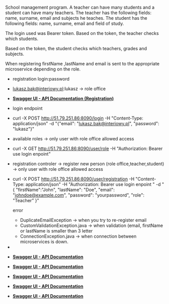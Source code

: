 School management program. A teacher can have many students and a student can have many teachers.
The teacher has the following fields: name, surname, email and subjects he teaches.
The student has the following fields: name, surname, email and field of study.

The login used was Bearer token. 
Based on the token, the teacher checks which students.

Based on the token, the student checks which teachers, grades and subjects.



When registering firstName ,lastName and email 
is sent to the appropriate microservice depending on the role.

- registration  login:password
- lukasz.bak@interiowy.pl:lukasz  ->  role office

- **[Swagger UI - API Documentation (Registration) ](http://mojeip.dynu.net:8090/webjars/swagger-ui/index.html)**



 - login endpoint
 - curl -X POST http://51.79.251.86:8090/login -H "Content-Type: application/json" -d "{\"email\": \"lukasz.bak@interiowy.pl\", \"password\": \"lukasz\"}"
   
- available roles -> only user with role office allowed access
- curl -X GET http://51.79.251.86:8090/user/role -H "Authorization: Bearer use login enpoint"

- registration controler ->  register  new person (role office,teacher,student)  -> only user with role office allowed access
- curl -X POST http://51.79.251.86:8090/user/registration -H "Content-Type: application/json" -H "Authorization: Bearer use login enpoint " -d "{
    \"firstName\":\"John\",
    \"lastName\": \"Doe\",
    \"email\": \"johndoe@example.com\",
    \"password\": \"yourpassword\",
    \"role\": \"Teacher\"
  }"

  error
   - DuplicateEmailException ->  when you try to re-register email
   - CustomValidationException.java -> when  validation (email, firstName or lastName is smaller than 3 letter
   - ConnectionException.java  -> when   connection between microservices  is down.
     
- 








- **[Swagger UI - API Documentation](http://51.79.251.86:8081/webjars/swagger-ui/index.html)**

- **[Swagger UI - API Documentation](http://51.79.251.86:8082/webjars/swagger-ui/index.html)**

- **[Swagger UI - API Documentation](http://51.79.251.86:8083/webjars/swagger-ui/index.html)**

- **[Swagger UI - API Documentation](http://51.79.251.86:8084/webjars/swagger-ui/index.html)**

 - **[Swagger UI - API Documentation](http://51.79.251.86:8085/webjars/swagger-ui/index.html)**
